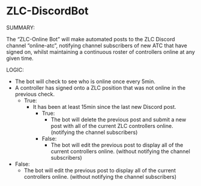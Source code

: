 # ZLC-DiscordBot

SUMMARY:

The “ZLC-Online Bot” will make automated posts to the ZLC Discord channel “online-atc”, notifying channel subscribers of new ATC that have signed on, whilst maintaining a continuous roster of controllers online at any given time.



LOGIC:

- The bot will check to see who is online once every 5min.
- A controller has signed onto a ZLC position that was not online in the previous check.
   - True:
     - It has been at least 15min since the last new Discord post.
       - True:
         - The bot will delete the previous post and submit a new post with all of the current ZLC controllers online. (notifying the channel subscribers)
       - False:
         - The bot will edit the previous post to display all of the current controllers online. (without notifying the channel subscribers)
- False:
  - The bot will edit the previous post to display all of the current controllers online. (without notifying the channel subscribers)
